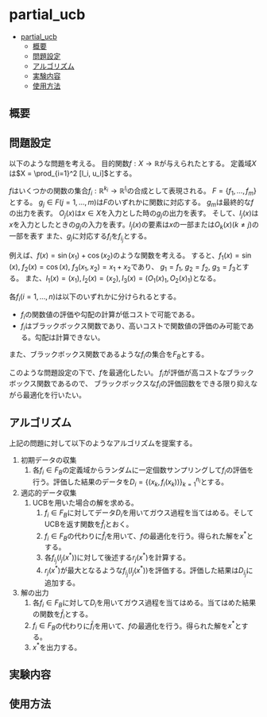 # partial_ucb

- [partial\_ucb](#partial_ucb)
  - [概要](#概要)
  - [問題設定](#問題設定)
  - [アルゴリズム](#アルゴリズム)
  - [実験内容](#実験内容)
  - [使用方法](#使用方法)


## 概要

## 問題設定

以下のような問題を考える。
目的関数$f : X \to \mathbb{R}$が与えられたとする。
定義域$X$は$X = \prod_{i=1}^2 [l_i, u_i]$とする。

$f$はいくつかの関数の集合$f_i: \mathbb{R}^{k_i} \to \mathbb{R}^{l_i}$の合成として表現される。
$F = \{f_1, \dots, f_m\}$とする。
$g_j \in F (j=1,\dots, m)$は$F$のいずれかに関数に対応する。
$g_m$は最終的な$f$の出力を表す。
$O_j(x)$は$x\in X$を入力とした時の$g_j$の出力を表す。
そして、$I_j(x)$は$x$を入力としたときの$g_j$の入力を表す。$I_j(x)$の要素は$x$の一部または$O_k(x) (k \neq j)$の一部を表す
また、$g_j$に対応する$f_i$を$f_{i_j}$とする。

例えば、$f(x) = \sin(x_1) + \cos(x_2)$のような関数を考える。
すると、$f_1(x) = \sin(x)$, $f_2(x) = \cos(x)$, $f_3(x_1, x_2) = x_1 + x_2$であり、
$g_1 = f_1$, $g_2 = f_2$, $g_3 = f_3$とする。
また、$I_1(x) = (x_1), I_2(x) = (x_2), I_3(x) = (O_1(x)_1, O_2(x)_1)$となる。

各$f_i (i=1,\dots, n)$は以下のいずれかに分けられるとする。

- $f_i$の関数値の評価や勾配の計算が低コストで可能である。
- $f_i$はブラックボックス関数であり、高いコストで関数値の評価のみ可能である。勾配は計算できない。

また、ブラックボックス関数であるような$f_i$の集合を$F_B$とする。

このような問題設定の下で、$f$を最適化したい。
$f_i$が評価が高コストなブラックボックス関数であるので、
ブラックボックスな$f_i$の評価回数をできる限り抑えながら最適化を行いたい。

## アルゴリズム

上記の問題に対して以下のようなアルゴリズムを提案する。

1. 初期データの収集
   1. 各$f_i \in F_B$の定義域からランダムに一定個数サンプリングして$f_i$の評価を行う。評価した結果のデータを$D_i = \{(x_k, f_i(x_k))\}_{k=1}^{n_i}$とする。
2. 適応的データ収集
   1. UCBを用いた場合の解を求める。
      1. $f_i \in F_B$に対してデータ$D_i$を用いてガウス過程を当てはめる。そしてUCBを返す関数を$\hat{f}_i$とおく。
      2. $f_i \in F_B$の代わりに$\hat{f}_i$を用いて、$f$の最適化を行う。得られた解を$x^*$とする。
      3. 各$f_{i_j}(I_j(x^\ast))$に対して後述する$r_{j}(x^\ast)$を計算する。
      4. $r_j(x^*)$が最大となるような$f_{i_j}(I_j(x^\ast))$を評価する。評価した結果は$D_{i_j}$に追加する。
3. 解の出力
   1. 各$f_i \in F_B$に対して$D_i$を用いてガウス過程を当てはめる。当てはめた結果の関数を$\bar{f}_i$とする。
   2. $f_i \in F_B$の代わりに$\bar{f}_i$を用いて、$f$の最適化を行う。得られた解を$x^*$とする。
   3. $x^*$を出力する。

## 実験内容

## 使用方法
